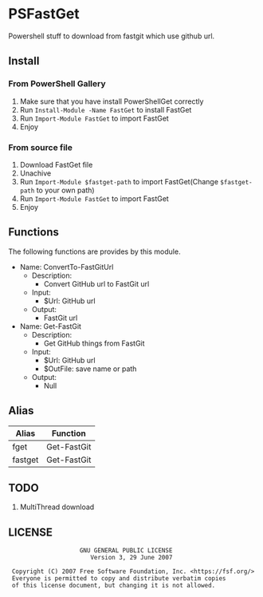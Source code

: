 # PSFastGet

Powershell stuff to download from fastgit which use github url.

## Install

### From PowerShell Gallery

1. Make sure that you have install PowerShellGet correctly
2. Run `Install-Module -Name FastGet` to install FastGet
3. Run `Import-Module FastGet` to import FastGet
4. Enjoy

### From source file

1. Download FastGet  file
2. Unachive
3. Run `Import-Module $fastget-path` to import FastGet(Change `$fastget-path` to your own path)
4. Run `Import-Module FastGet` to import FastGet
5. Enjoy

## Functions

The following functions are provides by this module.

- Name: ConvertTo-FastGitUrl
  - Description:
    - Convert GitHub url to FastGit url
  - Input:
    - $Url: GitHub url
  - Output:
    - FastGit url
- Name: Get-FastGit
  - Description:
    - Get GitHub things from FastGit
  - Input:
    - $Url: GitHub url
    - $OutFile: save name or path
  - Output:
    - Null

## Alias

| Alias | Function |
| ----- | -------- |
| fget | Get-FastGit |
| fastget | Get-FastGit |

## TODO

1. MultiThread download

## LICENSE

```license
                    GNU GENERAL PUBLIC LICENSE
                       Version 3, 29 June 2007

 Copyright (C) 2007 Free Software Foundation, Inc. <https://fsf.org/>
 Everyone is permitted to copy and distribute verbatim copies
 of this license document, but changing it is not allowed.
```
